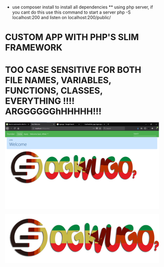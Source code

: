 * use composer install to install all dependencies
** using php server, if you cant do this use this command to start a server php -S localhost:200 and listen on localhost:200/public/

# CUSTOM APP WITH PHP'S SLIM FRAMEWORK #

# TOO CASE SENSITIVE FOR BOTH FILE NAMES, VARIABLES, FUNCTIONS, CLASSES, EVERYTHING !!!! ARGGGGGGhHHHHH!!! #
   ![OWGUGO](/public/img/ogwugoss.png)

   ![OWGUGO](/public/img/ogwugo.png)
